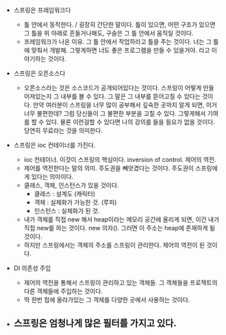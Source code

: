 - 스프링은 프레임워크다 
  - 틀 안에서 동작한다. / 굉장히 간단한 말이다. 틀이 있으면, 어떤 구조가 있으면 그 틀을 위 아래로 흔들거나해도, 구슬은 그 틀 안에서 움직일 것이다. 
  - 프레임워크가 나온 이유. 그 틀 안에서 작업하라고 틀을 주는 것이다. 너는 그 틀에 맞춰서 개발해. 그렇게하면 너도 좋은 프로그램을 만들 수 있을거야. 라고 이야기하는 것이다. 
- 스프링은 오픈소스다 
  - 오픈소스라는 것은 소스코드가 공개되어있다는 것이다. 스프링이 어떻게 만들어져있는지 그 내부를 볼 수 있다. 그 말은 그 내부를 뜯어고칠 수 있다는 것이다. 만약 여러분이 스프링을 너무 많이 공부해서 깊숙한 곳까지 알게 되면, 이거 너무 불편한데? 그럼 당신들이 그 불편한 부분을 고칠 수 있다. 그렇게해서 기여를 할 수 있다. 물론 이런걸할 수 있다면 나의 강의를 들을 필요가 없을 것이다. 당연히 무료라는 것을 의미한다. 
- 스프링은 ioc 컨테이너를 가진다. 
  - ioc 컨테이너. 이것이 스프링의 핵심이다. inversion of control. 제어의 역전. 
  - 제어를 역전한다는 말의 의미. 주도권을 빼앗겼다는 것이다. 주도권이 스프링에게 있다는 의미이다. 
  - 클래스, 객체, 인스턴스가 있을 것이다.
    - 클래스 : 설계도 (캐릭터)
    - 객체 : 실체화가 가능한 것. (루피) 
    - 인스턴스 : 실체화가 된 것.  
  - 내가 객체를 직접 new 해서 heap이라는 메모리 공간에 올리게 되면, 이건 내가 직접 new를 하는 것이다. new 의자(). 그러면 이 주소는 heap에 존재하게 될 것이다.
  - 하지만 스프링에서는 객체의 주소를 스프링이 관리한다. 제어의 역전이 된 것이다. 
- DI 의존성 주입 
  - 제어의 역전을 통해서 스프링이 관리하고 있는 객체들. 그 객체들을 프로젝트의 다른 객체들에 주입하는 것이다.
  - 딱 한번 힙에 올라가있는 그 객체를 다양한 곳에서 사용하는 것이다. 

- 스프링은 엄청나게 많은 필터를 가지고 있다. 
	- 
